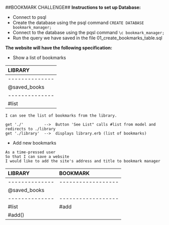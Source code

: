 ##BOOKMARK CHALLENGE##
**Instructions to set up Database:**
- Connect to psql
- Create the database using the psql command `CREATE DATABASE bookmark_manager;`
- Connect to the database using the pqsl command `\c bookmark_manager;`
- Run the query we have saved in the file 01_create_bookmarks_table.sql

**The website will have the following specification:**
- Show a list of bookmarks

| LIBRARY        |
| :------------- |
| -------------- |
| @saved_books   |
| -------------- |
| #list          |
```
I can see the list of bookmarks from the library.

get './'         -->  Button 'See List" calls #list from model and redirects to ./library
get './library'  -->  displays library.erb (list of bookmarks)
```

- Add new bookmarks
```
As a time-pressed user
So that I can save a website
I would like to add the site's address and title to bookmark manager
```

| LIBRARY        | BOOKMARK         |
| :------------- |:-----------------|
| -------------- |------------------|
| @saved_books   |                  |
| -------------- |------------------|
| #list          | #add             |
| #add()         |                  |


<!-- - Delete bookmarks
- Update bookmarks
- Comment on bookmarks
- Tag bookmarks into categories
- Filter bookmarks by tag
- Users are restricted to manage only their own bookmarks -->
